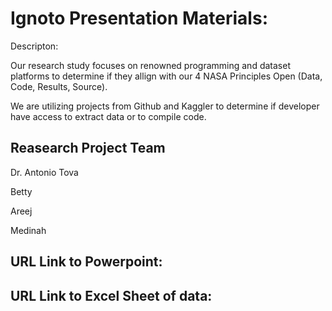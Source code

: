 # Ignoto Presentation Materials: 

Descripton: 

Our research study focuses on renowned programming and dataset platforms to determine if they allign with our 4 NASA Principles Open (Data, Code, Results, Source). 

We are utilizing projects from Github and Kaggler to determine if developer have access to extract data or to compile code. 

## Reasearch Project Team 
 
Dr. Antonio Tova

Betty 

Areej 

Medinah 

## URL Link to Powerpoint: 

## URL Link to Excel Sheet of data: 

